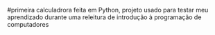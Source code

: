 #primeira calculadrora feita em Python, projeto usado para testar meu aprendizado durante uma releitura de introdução à programação de computadores
